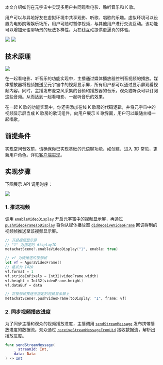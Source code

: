 本文介绍如何在元宇宙中实现多用户共同观看电影、聆听音乐和 K 歌。

用户可以与异地好友在虚拟环境中共享观影、听歌、唱歌的乐趣。虚拟环境可以设置为电影院等娱乐场所，用户可随时暂停视频，与其他用户进行交流互动。该功能可以增加元语聊场景的玩法多样性，为在线互动提供更逼真的体验。

![](https://web-cdn.agora.io/docs-files/1679563308898)
![](https://web-cdn.agora.io/docs-files/1679563317645)

## 技术原理

![](https://web-cdn.agora.io/docs-files/1679564236130)

在一起看电影、听音乐的功能实现中，主播通过媒体播放器控制音视频的播放。媒体播放器将视频推送至元宇宙中的视频显示屏，所有用户都可以通过显示屏观看视频内容。同时，主播发布麦克风采集的音频和播放器的音乐，观众或听众可以订阅这些音频。从而达到一起看电影、一起听音乐的效果。

在一起 K 歌的功能实现中，你还需添加在线 K 歌房的代码逻辑，并将元宇宙中的视频显示屏当成 K 歌房的歌词组件，向用户展示 K 歌界面，用户可以跟随主唱一起唱歌。

## 前提条件

实现空间音效前，请确保你已实现基础的元语聊功能，如创建、进入 3D 常见，更新用户角色。详见[客户端实现](https://docs.agora.io/cn/metachat/metachat_client_ios?platform=All%20Platforms)。

## 实现步骤

下图展示 API 调用时序：

![](https://web-cdn.agora.io/docs-files/1679996745637)

### 1. 推送视频

调用 [`enableVideoDisplay`](https://docs.agora.io/cn/metachat/metachat_api_ios?platform=All%20Platforms#enablevideodisplay) 开启元宇宙中的视频显示屏，再通过 [`pushVideoFrameToDisplay`](https://docs.agora.io/cn/metachat/metachat_api_ios?platform=All%20Platforms#pushvideoframetodisplay) 将你从媒体播放器 [`didReceiveVideoFrame`](https://docs.agora.io/cn/live-streaming-premium-4.x/API%20Reference/ios_ng/API/toc_video_observer.html?platform=iOS#callback_ivideoframeobserver_onframe) 回调得到的视频帧推送至该视频显示屏。

```swift
// 开启视频显示屏
// "1" 为指定的 displayID
metachatScene?.enableVideoDisplay("1", enable: true)

// vf 为待推送的视频帧
let vf = AgoraVideoFrame()
// 格式为 I420
vf.format = 1
vf.strideInPixels = Int32(videoFrame.width)
vf.height = Int32(videoFrame.height)
vf.dataBuf = data

// 将视频帧推送至指定的视频显示屏上
metachatScene?.pushVideoFrame(toDisplay: "1", frame: vf)
```

### 2. 同步视频播放进度

为了同步主播和观众的视频播放进度，主播调用 [`sendStreamMessage`](https://docs-preprod.agora.io/cn/live-streaming-premium-4.x/API%20Reference/ios_ng/API/toc_network.html#api_irtcengine_sendstreammessage) 发布携带播放进度的数据流，观众通过 [`receiveStreamMessageFromUid`](https://docs-preprod.agora.io/cn/live-streaming-premium-4.x/API%20Reference/ios_ng/API/toc_stream_management.html#callback_irtcengineeventhandler_onstreammessage) 接收数据流，解析出播放进度。

```swift
func sendStreamMessage(
    _ streamId: Int,
    data: Data
) -> Int
```